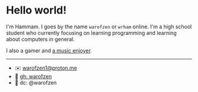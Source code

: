 # Hello world!

I'm Hammam. I goes by the name `warofzen` or `wrham` online. I'm a high school student who currently focusing on learning programming and learning about computers in general. 

I also a gamer and [a music enjoyer](https://www.last.fm/user/wrham).

---
- ✉️ [warofzen1@proton.me](warofzen1@proton.me)
- 🐙 [gh: warofzen](https://github.com/warofzen)
- 💬 dc: @warofzen
